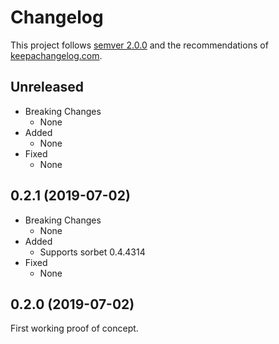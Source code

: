 # Changelog

This project follows [semver 2.0.0](http://semver.org/spec/v2.0.0.html) and the
recommendations of [keepachangelog.com](http://keepachangelog.com/).

## Unreleased

- Breaking Changes
  - None
- Added
  - None
- Fixed
  - None

## 0.2.1 (2019-07-02)

- Breaking Changes
  - None
- Added
  - Supports sorbet 0.4.4314
- Fixed
  - None

## 0.2.0 (2019-07-02)

First working proof of concept.
